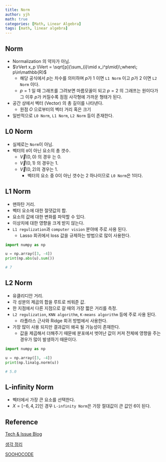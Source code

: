 ```yaml
---
title: Norm
author: yjh
math: true
categories: [Math, Linear Algebra]
tags: [math, linear algebra]
---
```


## Norm

- Normalization 의 약자가 아님.
- $\rVert x_p \lVert = \sqrt[p]{\sum_{i}\mid x_i^p\mid}\;where\; p\in\mathbb{R}$
  - 해당 공식에서 $p$는 차수를 의미하며 $p$가 1 이면 `L1 Norm` 이고 $p$가 2 이면 `L2 Norm` 이다.
  - $p = 1$ 일 때 그래프를 그려보면 마름모꼴이 되고 $p = 2$ 의 그래프는 원이다가 그 이후 $p$가 커질수록 점점 사각형에 가까운 형태가 된다.
- 공간 상에서 벡터 (Vector) 의 총 길이를 나타낸다.
  - 원점 $O$ 으로부터의 벡터 거리 혹은 크기
- 일반적으로 `L0 Norm`, `L1 Norm`, `L2 Norm` 등이 존재한다.

## L0 Norm

- 실제로는 `Norm`이 아님.
- 벡터의 `0`이 아닌 요소의 총 갯수.
  - $\overrightarrow{V}(0, 0)$ 의 경우 는 $0$.
  - $\overrightarrow{V}(0, 1)$ 의 경우는 $1$.
  - $\overrightarrow{V}(0, 2)$의 경우는 $1$.
    - 벡터의 요소 중 $0$이 아닌 갯수는 $2$ 하나이므로 `L0 Norm`은 $1$이다.

## L1 Norm

- 맨하탄 거리.
- 벡터 요소에 대한 절댓값의 합.
- 요소의 값에 대한 변화를 파악할 수 있다.
- 이상치에 대한 영향을 크게 받지 않는다.
- `L1 regulization`과 `computer vision` 분야에 주로 사용 된다.
  - Lasso 회귀에서 loss 값을 규제하는 방법으로 많이 사용한다.

```python
import numpy as np

u = np.array([3, -4])
print(np.abs(u).sum())

# 7
```

## L2 Norm

- 유클리디안 거리.
- 각 성분의 제곱의 합을 루트로 씌워준 값.
- 한 지점에서 다른 지점으로 갈 때의 가장 짧은 거리를 측정.
- `L2 regulization`, `KNN algorithm`, `K-means algorithm` 등에 주로 사용 된다.
  - 라플라스 근사와 Ridge 회귀 방법에서 사용한다.
- 가장 많이 사용 되지만 결과값이 왜곡 될 가능성이 존재한다.
  - 값을 제곱해서 더해주기 때문에 분포에서 벗어난 값이 커져 전체에 영향을 주는 경우가 많이 발생하기 때문이다.

```python
import numpy as np

u = np.array([3, -4])
print(np.linalg.norm(u))

# 5.0
```

## L-infinity Norm

- 벡터에서 가장 큰 요소를 선택한다.
- $X = [-6, 4, 2]$인 경우 `L-infinity Norm`은 가장 절대값이 큰 값인 $6$이 된다.

## Reference

[Tech & Issue Blog](https://hongjong.tistroy.com/24)

[생각 정리](https://seolwonkoo.tistory.com/15)

[SOOHOCODE](https://sooho-kim.tistory.com/85)
